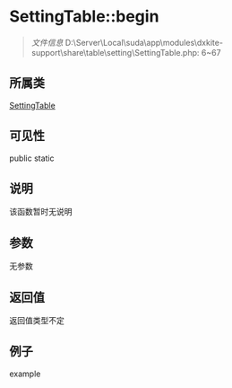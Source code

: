 # SettingTable::begin



> *文件信息* D:\Server\Local\suda\app\modules\dxkite-support\share\table\setting\SettingTable.php: 6~67

## 所属类 

[SettingTable](../SettingTable.md)

## 可见性

 public static

## 说明

该函数暂时无说明


## 参数


无参数


## 返回值

返回值类型不定


## 例子

example